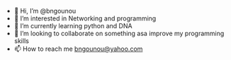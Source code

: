- 👋 Hi, I’m @bngounou
- 👀 I’m interested in Networking and programming
- 🌱 I’m currently learning python and DNA
- 💞️ I’m looking to collaborate on something asa improve my programming skills
- 📫 How to reach me bngounou@yahoo.com

<!---
bngounou/bngounou is a ✨ special ✨ repository because its `README.md` (this file) appears on your GitHub profile.
You can click the Preview link to take a look at your changes.
--->
